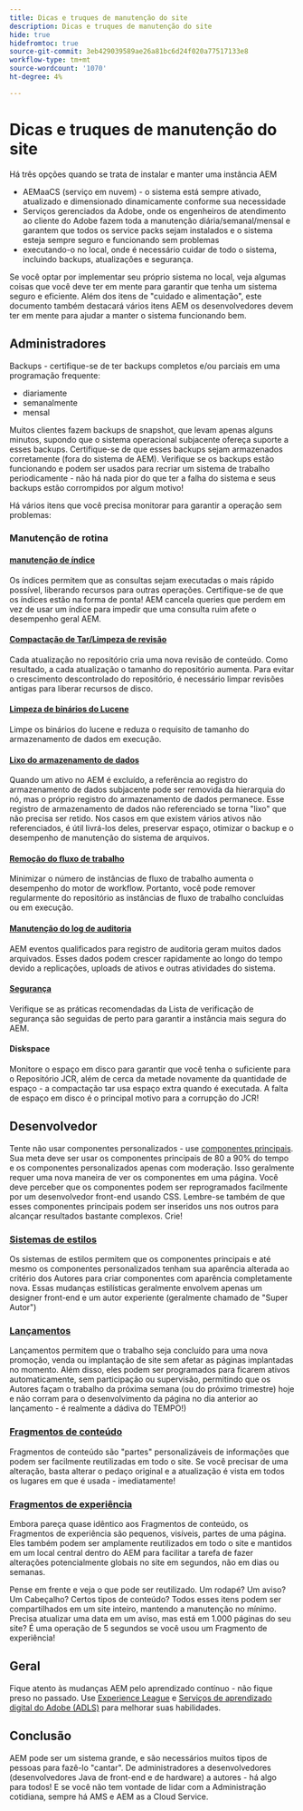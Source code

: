 ```yaml
---
title: Dicas e truques de manutenção do site
description: Dicas e truques de manutenção do site
hide: true
hidefromtoc: true
source-git-commit: 3eb429039589ae26a81bc6d24f020a77517133e8
workflow-type: tm+mt
source-wordcount: '1070'
ht-degree: 4%

---
```



# Dicas e truques de manutenção do site

Há três opções quando se trata de instalar e manter uma instância AEM

* AEMaaCS (serviço em nuvem) - o sistema está sempre ativado, atualizado e dimensionado dinamicamente conforme sua necessidade
* Serviços gerenciados da Adobe, onde os engenheiros de atendimento ao cliente do Adobe fazem toda a manutenção diária/semanal/mensal e garantem que todos os service packs sejam instalados e o sistema esteja sempre seguro e funcionando sem problemas
* executando-o no local, onde é necessário cuidar de todo o sistema, incluindo backups, atualizações e segurança.

Se você optar por implementar seu próprio sistema no local, veja algumas coisas que você deve ter em mente para garantir que tenha um sistema seguro e eficiente. Além dos itens de &quot;cuidado e alimentação&quot;, este documento também destacará vários itens AEM os desenvolvedores devem ter em mente para ajudar a manter o sistema funcionando bem.

## Administradores

Backups - certifique-se de ter backups completos e/ou parciais em uma programação frequente:

* diariamente
* semanalmente
* mensal

Muitos clientes fazem backups de snapshot, que levam apenas alguns minutos, supondo que o sistema operacional subjacente ofereça suporte a esses backups. Certifique-se de que esses backups sejam armazenados corretamente (fora do sistema de AEM). Verifique se os backups estão funcionando e podem ser usados para recriar um sistema de trabalho periodicamente - não há nada pior do que ter a falha do sistema e seus backups estão corrompidos por algum motivo!

Há vários itens que você precisa monitorar para garantir a operação sem problemas:

### Manutenção de rotina

#### [manutenção de índice](https://experienceleague.adobe.com/docs/experience-manager-65/deploying/practices/best-practices-for-queries-and-indexing.html?lang=pt-BR)

Os índices permitem que as consultas sejam executadas o mais rápido possível, liberando recursos para outras operações. Certifique-se de que os índices estão na forma de ponta! AEM cancela queries que perdem em vez de usar um índice para impedir que uma consulta ruim afete o desempenho geral AEM.

#### [Compactação de Tar/Limpeza de revisão](https://experienceleague.adobe.com/docs/experience-manager-65/deploying/deploying/revision-cleanup.html?lang=en)

Cada atualização no repositório cria uma nova revisão de conteúdo. Como resultado, a cada atualização o tamanho do repositório aumenta. Para evitar o crescimento descontrolado do repositório, é necessário limpar revisões antigas para liberar recursos de disco.

#### [Limpeza de binários do Lucene](https://experienceleague.adobe.com/docs/experience-manager-64/administering/operations/operations-dashboard.html?lang=en#automated-maintenance-tasks)

Limpe os binários do lucene e reduza o requisito de tamanho do armazenamento de dados em execução.

#### [Lixo do armazenamento de dados](https://experienceleague.adobe.com/docs/experience-manager-64/administering/operations/data-store-garbage-collection.html?lang=en)

Quando um ativo no AEM é excluído, a referência ao registro do armazenamento de dados subjacente pode ser removida da hierarquia do nó, mas o próprio registro do armazenamento de dados permanece. Esse registro de armazenamento de dados não referenciado se torna &quot;lixo&quot; que não precisa ser retido. Nos casos em que existem vários ativos não referenciados, é útil livrá-los deles, preservar espaço, otimizar o backup e o desempenho de manutenção do sistema de arquivos.

#### [Remoção do fluxo de trabalho](https://experienceleague.adobe.com/docs/experience-manager-64/administering/operations/workflows-administering.html?lang=en)

Minimizar o número de instâncias de fluxo de trabalho aumenta o desempenho do motor de workflow. Portanto, você pode remover regularmente do repositório as instâncias de fluxo de trabalho concluídas ou em execução.

#### [Manutenção do log de auditoria](https://experienceleague.adobe.com/docs/experience-manager-64/administering/operations/operations-audit-log.html?lang=en)

AEM eventos qualificados para registro de auditoria geram muitos dados arquivados. Esses dados podem crescer rapidamente ao longo do tempo devido a replicações, uploads de ativos e outras atividades do sistema.

#### [Segurança](https://experienceleague.adobe.com/docs/experience-manager-65/administering/security/security-checklist.html?lang=en)

Verifique se as práticas recomendadas da Lista de verificação de segurança são seguidas de perto para garantir a instância mais segura do AEM.

#### Diskspace

Monitore o espaço em disco para garantir que você tenha o suficiente para o Repositório JCR, além de cerca da metade novamente da quantidade de espaço - a compactação tar usa espaço extra quando é executada. A falta de espaço em disco é o principal motivo para a corrupção do JCR!

## Desenvolvedor

Tente não usar componentes personalizados - use [componentes principais](https://www.aemcomponents.dev/). Sua meta deve ser usar os componentes principais de 80 a 90% do tempo e os componentes personalizados apenas com moderação. Isso geralmente requer uma nova maneira de ver os componentes em uma página. Você deve perceber que os componentes podem ser reprogramados facilmente por um desenvolvedor front-end usando CSS. Lembre-se também de que esses componentes principais podem ser inseridos uns nos outros para alcançar resultados bastante complexos. Crie!

### [Sistemas de estilos](https://experienceleague.adobe.com/docs/experience-manager-65/authoring/siteandpage/style-system.html?lang=en)

Os sistemas de estilos permitem que os componentes principais e até mesmo os componentes personalizados tenham sua aparência alterada ao critério dos Autores para criar componentes com aparência completamente nova. Essas mudanças estilísticas geralmente envolvem apenas um designer front-end e um autor experiente (geralmente chamado de &quot;Super Autor&quot;)

### [Lançamentos](https://experienceleague.adobe.com/docs/experience-manager-cloud-service/content/sites/authoring/launches/overview.html?lang=en)

Lançamentos permitem que o trabalho seja concluído para uma nova promoção, venda ou implantação de site sem afetar as páginas implantadas no momento. Além disso, eles podem ser programados para ficarem ativos automaticamente, sem participação ou supervisão, permitindo que os Autores façam o trabalho da próxima semana (ou do próximo trimestre) hoje e não corram para o desenvolvimento da página no dia anterior ao lançamento - é realmente a dádiva do TEMPO!)

### [Fragmentos de conteúdo](https://experienceleague.adobe.com/docs/experience-manager-64/assets/fragments/content-fragments.html?lang=en)

Fragmentos de conteúdo são &quot;partes&quot; personalizáveis de informações que podem ser facilmente reutilizadas em todo o site. Se você precisar de uma alteração, basta alterar o pedaço original e a atualização é vista em todos os lugares em que é usada - imediatamente!

### [Fragmentos de experiência](https://experienceleague.adobe.com/docs/experience-manager-learn/sites/experience-fragments/experience-fragments-feature-video-use.html?lang=en)

Embora pareça quase idêntico aos Fragmentos de conteúdo, os Fragmentos de experiência são pequenos, visíveis, partes de uma página. Eles também podem ser amplamente reutilizados em todo o site e mantidos em um local central dentro do AEM para facilitar a tarefa de fazer alterações potencialmente globais no site em segundos, não em dias ou semanas.

Pense em frente e veja o que pode ser reutilizado. Um rodapé? Um aviso? Um Cabeçalho? Certos tipos de conteúdo? Todos esses itens podem ser compartilhados em um site inteiro, mantendo a manutenção no mínimo. Precisa atualizar uma data em um aviso, mas está em 1.000 páginas do seu site? É uma operação de 5 segundos se você usou um Fragmento de experiência!

## Geral

Fique atento às mudanças AEM pelo aprendizado contínuo - não fique preso no passado. Use [Experience League](https://experienceleague.adobe.com/docs/experience-manager-learn/sites/overview.html?lang=en) e [Serviços de aprendizado digital do Adobe (ADLS)](https://learning.adobe.com/) para melhorar suas habilidades.

## Conclusão

AEM pode ser um sistema grande, e são necessários muitos tipos de pessoas para fazê-lo &quot;cantar&quot;. De administradores a desenvolvedores (desenvolvedores Java de front-end e de hardware) a autores - há algo para todos! E se você não tem vontade de lidar com a Administração cotidiana, sempre há AMS e AEM as a Cloud Service.
